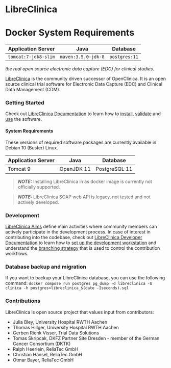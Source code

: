 LibreClinica
============

# Docker System Requirements


| Application Server | Java       | Database      | 
|--------------------|------------|---------------|
| ```tomcat:7-jdk8-slim```           | ```maven:3.5.0-jdk-8``` | ```postgres:11``` |



_the real open source electronic data capture (EDC) for clinical studies._

[LibreClinica](https://libreclinica.org) is the community driven successor of OpenClinica. It is an open source clinical trial software for Electronic Data Capture (EDC) and Clinical Data Management (CDM). 

### Getting Started

Check out [LibreClinica Documentation](https://libreclinica.org/documentation) to learn how to [install](https://libreclinica.org/documentation/install.html), [validate](https://libreclinica.org/documentation#Tests) and [use](https://libreclinica.org/documentation/manuals.html) the software.

#### System Requirements

These versions of required software packages are currently available in Debian 10 (Buster) Linux.

| Application Server | Java       | Database      | 
|--------------------|------------|---------------|
| Tomcat 9           | OpenJDK 11 | PostgreSQL 11 |

> **_NOTE:_** Installing LibreClinica in as docker image is currently not officially supported.

> **_NOTE:_** LibreClinica SOAP web API is legacy, not tested and not actively developed.

### Development

[LibreClinica Aims](https://libreclinica.org/goals.html) define main activities where community members can actively participate in the development process. In case of interest in contributing into the codebase, check out [LibreClinica Developer Documentation](https://libreclinica-docs.readthedocs.io) to learn how to [set up the development workstation](https://libreclinica-docs.readthedocs.io/en/latest/dev/dev-machine.html) and understand the [branching strategy](https://libreclinica-docs.readthedocs.io/en/latest/dev/developer.html) that is used to control the contribution workflows.

### Database backup and migration
If you want to backup your LibreClinica database, you can use the following command:
`docker compose run postgres pg_dump -d libreclinica -U clinica -h postgres>libreclinica_$(date -Iseconds).sql`
### Contributions
                          
LibreClinica is open source project that values input from contributors:

* Julia Bley, University Hospital RWTH Aachen
* Thomas Hillger, University Hospital RWTH Aachen
* Gerben Rienk Visser, Trial Data Solutions
* Tomas Skripcak, DKFZ Partner Site Dresden - member of the German Cancer Consortium (DKTK)
* Ralph Heerlein, ReliaTec GmbH
* Christian Hänsel, ReliaTec GmbH
* Otmar Bayer, ReliaTec GmbH 
